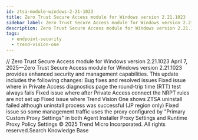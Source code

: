 ```yaml
---
id: ztsa-module-windows-2-21-1023
title: Zero Trust Secure Access module for Windows version 2.21.1023
sidebar_label: Zero Trust Secure Access module for Windows version 2.21.1023
description: Zero Trust Secure Access module for Windows version 2.21.1023
tags:
  - endpoint-security
  - trend-vision-one
---
```


/*<![CDATA[*/ $('#title').html($('meta[name=map-description]').attr('content')); /*]]>*/ Zero Trust Secure Access module for Windows version 2.21.1023 April 7, 2025—Zero Trust Secure Access module for Windows version 2.21.1023 provides enhanced security and management capabilities. This update includes the following changes: Bug fixes and resolved issues Fixed issue where in Private Access diagnostics page the round-trip time (RTT) test always fails Fixed issue where after Private Access connect the NRPT rules are not set up Fixed issue where Trend Vision One shows ZTSA uninstall failed although uninstall process was successful (JP region only) Fixed issue so some management traffic uses the proxy configured by "Primary Custom Proxy Settings" in both Agent Installer Proxy Settings and Runtime Proxy Policy Settings © 2025 Trend Micro Incorporated. All rights reserved.Search Knowledge Base
